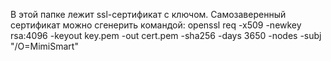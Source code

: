 В этой папке лежит ssl-сертификат с ключом. Самозаверенный сертификат можно сгенерить командой:
openssl req -x509 -newkey rsa:4096 -keyout key.pem -out cert.pem -sha256 -days 3650 -nodes -subj "/O=MimiSmart"